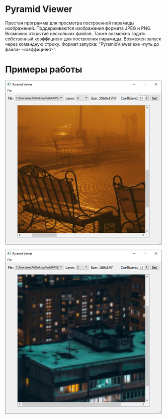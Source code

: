 # Pyramid Viewer
Простая программа для просмотра построенной пирамиды изображений. 
Поддерживаются изображения формата JPEG и PNG. Возможно открытие нескольких файлов. Также возможно задать собственный коэффициент для построения пирамиды. 
Возможен запуск через командную строку. Формат запуска: "PyramidViewer.exe -путь до файла- -коэффициент-". 
# Примеры работы
<p align="center">
  <img src="examples/1.png">
</p>
<p align="center">
  <img src="examples/2.png">
</p>
